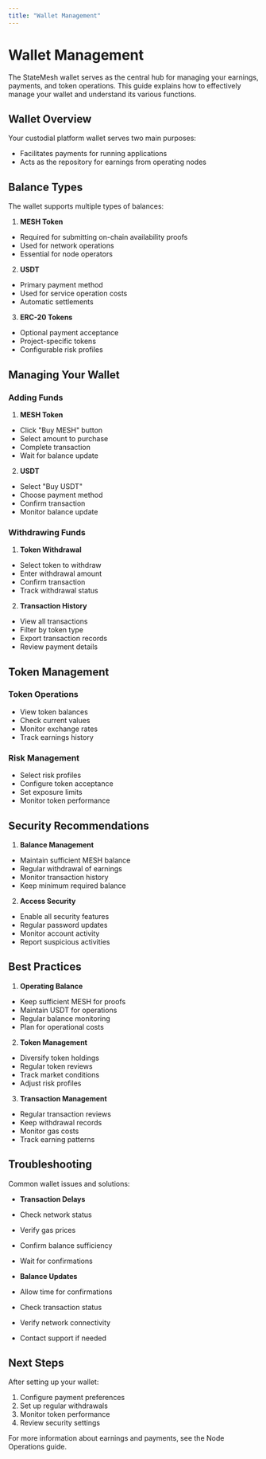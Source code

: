 ```yaml
---
title: "Wallet Management"
---
```


# Wallet Management

The StateMesh wallet serves as the central hub for managing your earnings, payments, and token operations. This guide explains how to effectively manage your wallet and understand its various functions.

## Wallet Overview

Your custodial platform wallet serves two main purposes:
* Facilitates payments for running applications
* Acts as the repository for earnings from operating nodes

## Balance Types

The wallet supports multiple types of balances:

1. **MESH Token**
* Required for submitting on-chain availability proofs
* Used for network operations
* Essential for node operators

2. **USDT**
* Primary payment method
* Used for service operation costs
* Automatic settlements

3. **ERC-20 Tokens**
* Optional payment acceptance
* Project-specific tokens
* Configurable risk profiles

## Managing Your Wallet

### Adding Funds

1. **MESH Token**
* Click "Buy MESH" button
* Select amount to purchase
* Complete transaction
* Wait for balance update

2. **USDT**
* Select "Buy USDT"
* Choose payment method
* Confirm transaction
* Monitor balance update

### Withdrawing Funds

1. **Token Withdrawal**
* Select token to withdraw
* Enter withdrawal amount
* Confirm transaction
* Track withdrawal status

2. **Transaction History**
* View all transactions
* Filter by token type
* Export transaction records
* Review payment details

## Token Management

### Token Operations
* View token balances
* Check current values
* Monitor exchange rates
* Track earnings history

### Risk Management
* Select risk profiles
* Configure token acceptance
* Set exposure limits
* Monitor token performance

## Security Recommendations

1. **Balance Management**
* Maintain sufficient MESH balance
* Regular withdrawal of earnings
* Monitor transaction history
* Keep minimum required balance

2. **Access Security**
* Enable all security features
* Regular password updates
* Monitor account activity
* Report suspicious activities

## Best Practices

1. **Operating Balance**
* Keep sufficient MESH for proofs
* Maintain USDT for operations
* Regular balance monitoring
* Plan for operational costs

2. **Token Management**
* Diversify token holdings
* Regular token reviews
* Track market conditions
* Adjust risk profiles

3. **Transaction Management**
* Regular transaction reviews
* Keep withdrawal records
* Monitor gas costs
* Track earning patterns

## Troubleshooting

Common wallet issues and solutions:

* **Transaction Delays**
* Check network status
* Verify gas prices
* Confirm balance sufficiency
* Wait for confirmations

* **Balance Updates**
* Allow time for confirmations
* Check transaction status
* Verify network connectivity
* Contact support if needed

## Next Steps

After setting up your wallet:

1. Configure payment preferences
2. Set up regular withdrawals
3. Monitor token performance
4. Review security settings

For more information about earnings and payments, see the Node Operations guide.
